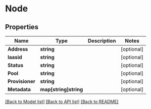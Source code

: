 # Node

## Properties
Name | Type | Description | Notes
------------ | ------------- | ------------- | -------------
**Address** | **string** |  | [optional] 
**Iaasid** | **string** |  | [optional] 
**Status** | **string** |  | [optional] 
**Pool** | **string** |  | [optional] 
**Provisioner** | **string** |  | [optional] 
**Metadata** | **map[string]string** |  | [optional] 

[[Back to Model list]](../README.md#documentation-for-models) [[Back to API list]](../README.md#documentation-for-api-endpoints) [[Back to README]](../README.md)


